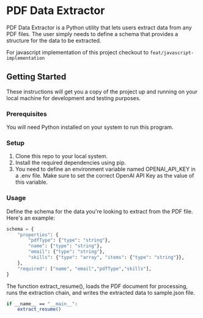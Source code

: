 # PDF Data Extractor

PDF Data Extractor is a Python utility that lets users extract data from any PDF files. The user simply needs to define a schema that provides a structure for the data to be extracted.

For javascript implementation of this project checkout to `feat/javascript-implementation`

## Getting Started

These instructions will get you a copy of the project up and running on your local machine for development and testing purposes.

### Prerequisites

You will need Python installed on your system to run this program.

### Setup

1. Clone this repo to your local system.
2. Install the required dependencies using pip.
3. You need to define an environment variable named OPENAI_API_KEY in a .env file. Make sure to set the correct OpenAI API Key as the value of this variable.

### Usage

Define the schema for the data you're looking to extract from the PDF file. Here's an example:

```python
schema = {
    "properties": {
        "pdfType": {"type": "string"},
        "name": {"type": "string"},
        "email": {"type": "string"},
        "skills": {"type": "array", "items": {"type": "string"}},
    },
    "required": ["name", "email","pdfType","skills"],
}
```

The function extract_resume(), loads the PDF document for processing, runs the extraction chain, and writes the extracted data to sample.json file.
``` bash
if __name__ == "__main__":
    extract_resume()
```
